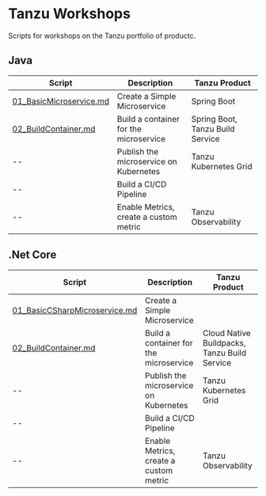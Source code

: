 # Tanzu Workshops

Scripts for workshops on the Tanzu portfolio of productc.

## Java

| Script                                                  | Description                            | Tanzu Product                    |
| ------------------------------------------------------- | -------------------------------------- | -------------------------------- |
| [01_BasicMicroservice.md](java/01_BasicMicroservice.md) | Create a Simple Microservice           | Spring Boot                      |
| [02_BuildContainer.md](java/02_BuildContainer.md)       | Build a container for the microservice | Spring Boot, Tanzu Build Service |
| --                                                      | Publish the microservice on Kubernetes | Tanzu Kubernetes Grid            |
| --                                                      | Build a CI/CD Pipeline                 |                                  |
| --                                                      | Enable Metrics, create a custom metric | Tanzu Observability              |

## .Net Core

| Script                                                                    | Description                            | Tanzu Product                                |
| ------------------------------------------------------------------------- | -------------------------------------- | -------------------------------------------- |
| [01_BasicCSharpMicroservice.md](dotnetcore/01_BasicCSharpMicroservice.md) | Create a Simple Microservice           |                                              |
| [02_BuildContainer.md](dotnetcore/02_BuildContainer.md)                   | Build a container for the microservice | Cloud Native Buildpacks, Tanzu Build Service |
| --                                                                        | Publish the microservice on Kubernetes | Tanzu Kubernetes Grid                        |
| --                                                                        | Build a CI/CD Pipeline                 |                                              |
| --                                                                        | Enable Metrics, create a custom metric | Tanzu Observability                          |
